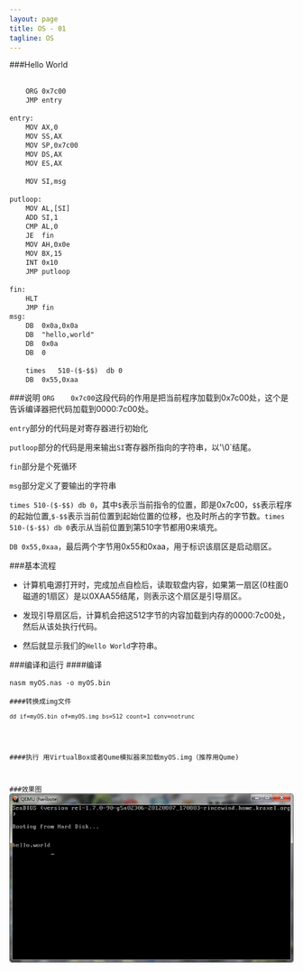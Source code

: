 ```yaml
---
layout: page
title: OS - 01
tagline: OS
---
```


###Hello World
<pre><code>
	ORG	0x7c00
	JMP	entry

entry:
	MOV	AX,0
	MOV	SS,AX
	MOV	SP,0x7c00
	MOV	DS,AX
	MOV	ES,AX

	MOV	SI,msg

putloop:
	MOV	AL,[SI]
	ADD	SI,1
	CMP	AL,0
	JE	fin
	MOV	AH,0x0e
	MOV	BX,15
	INT	0x10
	JMP	putloop

fin:
	HLT
	JMP	fin
msg:
	DB	0x0a,0x0a
	DB	"hello,world"
	DB	0x0a
	DB	0

	times	510-($-$$)	db 0
	DB	0x55,0xaa
</code></pre>

###说明
`ORG	0x7c00`这段代码的作用是把当前程序加载到0x7c00处，这个是告诉编译器把代码加载到0000:7c00处。

`entry`部分的代码是对寄存器进行初始化

`putloop`部分的代码是用来输出`SI`寄存器所指向的字符串，以'\0`结尾。

`fin`部分是个死循环

`msg`部分定义了要输出的字符串

`times 510-($-$$) db 0`，其中`$`表示当前指令的位置，即是0x7c00，`$$`表示程序的起始位置,`$-$$`表示当前位置到起始位置的位移，也及时所占的字节数。`times 510-($-$$) db 0`表示从当前位置到第510字节都用0来填充。

`DB 0x55,0xaa`，最后两个字节用0x55和0xaa，用于标识该扇区是启动扇区。

###基本流程

* 计算机电源打开时，完成加点自检后，读取软盘内容，如果第一扇区(0柱面0磁道的1扇区）是以0XAA55结尾，则表示这个扇区是引导扇区。

* 发现引导扇区后，计算机会把这512字节的内容加载到内存的0000:7c00处，然后从该处执行代码。

* 然后就显示我们的`Hello World`字符串。

###编译和运行
####编译
<pre><code>nasm myOS.nas -o myOS.bin

####转换成img文件
<pre><code>dd if=myOS.bin of=myOS.img bs=512 count=1 conv=notrunc</code></pre>

####执行
用VirtualBox或者Qume模拟器来加载myOS.img（推荐用Qume)

###效果图
![](images/OS-1.jpg)




